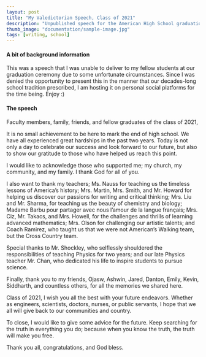 ```yaml
---
layout: post
title: "My Valedictorian Speech, Class of 2021"
description: "Unpublished speech for the American High School graduation ceremony. Site exclusive."
thumb_image: "documentation/sample-image.jpg"
tags: [writing, school]
---
```


#### A bit of background information

This was a speech that I was unable to deliver to my fellow students at our graduation ceremony due to some unfortunate circumstances. Since I was denied the opportunity to present this in the manner that our decades-long school tradition prescribed, I am hosting it on personal social platforms for the time being. Enjoy :)

#### The speech

Faculty members, family, friends, and fellow graduates of the class of 2021,

It is no small achievement to be here to mark the end of high school. We have all experienced great hardships in the past two years. Today is not only a day to celebrate our success and look forward to our future, but also to show our gratitude to those who have helped us reach this point.

I would like to acknowledge those who supported me; my church, my community, and my family. I thank God for all of you.

I also want to thank my teachers; Ms. Nauss for teaching us the timeless lessons of America’s history; Mrs. Martin, Mrs. Smith, and Mr. Howard for helping us discover our passions for writing and critical thinking; Mrs. Liu and Mr. Sharma, for teaching us the beauty of chemistry and biology; Madame Barbu pour partager avec nous l’amour de la langue français; Mrs. Ciz, Mr. Takacs, and Mrs. Howell, for the challenges and thrills of learning advanced mathematics; Mrs. Olson for challenging our artistic talents; and Coach Ramirez, who taught us that we were not American’s Walking team, but the Cross Country team.

Special thanks to Mr. Shockley, who selflessly shouldered the responsibilities of teaching Physics for two years; and our late Physics teacher Mr. Chan, who dedicated his life to inspire students to pursue science.

Finally, thank you to my friends, Ojasw, Ashwin, Jared, Danton, Emily, Kevin, Siddharth, and countless others, for all the memories we shared here.

Class of 2021, I wish you all the best with your future endeavors. Whether as engineers, scientists, doctors, nurses, or public servants, I hope that we all will give back to our communities and country.

To close, I would like to give some advice for the future. Keep searching for the truth in everything you do; because when you know the truth, the truth will make you free.

Thank you all, congratulations, and God bless.
